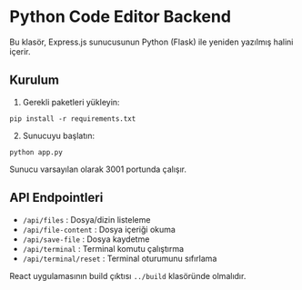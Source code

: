 # Python Code Editor Backend

Bu klasör, Express.js sunucusunun Python (Flask) ile yeniden yazılmış halini içerir.

## Kurulum

1. Gerekli paketleri yükleyin:

```
pip install -r requirements.txt
```

2. Sunucuyu başlatın:

```
python app.py
```

Sunucu varsayılan olarak 3001 portunda çalışır.

## API Endpointleri
- `/api/files` : Dosya/dizin listeleme
- `/api/file-content` : Dosya içeriği okuma
- `/api/save-file` : Dosya kaydetme
- `/api/terminal` : Terminal komutu çalıştırma
- `/api/terminal/reset` : Terminal oturumunu sıfırlama

React uygulamasının build çıktısı `../build` klasöründe olmalıdır. 